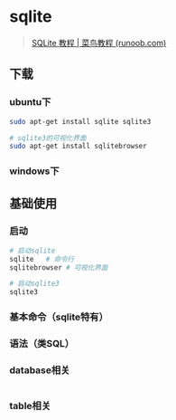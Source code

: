 # sqlite

> [SQLite 教程 | 菜鸟教程 (runoob.com)](https://www.runoob.com/sqlite/sqlite-tutorial.html)



## 下载

### ubuntu下

```bash
sudo apt-get install sqlite sqlite3

# sqlite3的可视化界面
sudo apt-get install sqlitebrowser
```



### windows下





## 基础使用

### 启动

```bash
# 启动sqlite
sqlite   # 命令行
sqlitebrowser # 可视化界面

# 启动sqlite3
sqlite3
```



### 基本命令（sqlite特有）







### 语法（类SQL）

### database相关

```bash
```





### table相关



